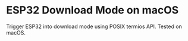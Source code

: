 # ESP32 Download Mode on macOS

Trigger ESP32 into download mode using POSIX termios API.
Tested on macOS.